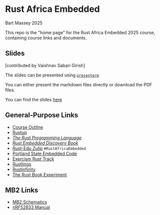 # Rust Africa Embedded
Bart Massey 2025

This repo is the "home page" for the Rust Africa Embedded
2025 course, containing course links and documents.

## Slides

[contributed by Vaishnav Sabari Girish]

The slides can be presented using [`presenterm`](https://github.com/mfontanini/presenterm)

You can either present the markdown files directly or download the PDF files. 

You can find the slides [here](./slides/slides.md)

## General-Purpose Links

* [Course Outline](course-outline.md)
* [Rustup](https://rustup.rs)
* [*The Rust Programming Language*](https://doc.rust-lang.org/book/)
* [*Rust Embedded Discovery Book*](https://rust-embedded.github.io/discovery-mb2)
* [Rust-Edu Zulip](https://zulip.rust-edu.org) `#RustAfricaEmbedded`
* [Portland State Embedded Code](https://github.com/pdx-cs-rust-embedded)
* [Exercism Rust Track](https://exercism.org/tracks/rust)
* [Rustlings](https://rustlings.rust-lang.org/)
* [Rustinfinity](https://www.rustfinity.com/)
* [The Rust Book Experiment](https://rust-book.cs.brown.edu/)

## MB2 Links

* [MB2 Schematics](https://tech.microbit.org/hardware/schematic/)
* [nRF52833 Manual](https://docs.nordicsemi.com/bundle/ps_nrf52833/page/keyfeatures_html5.html)

